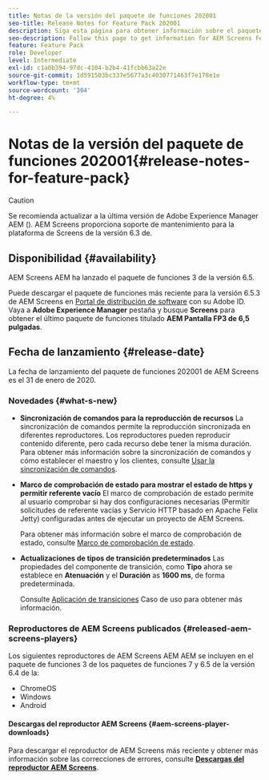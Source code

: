 ```yaml
---
title: Notas de la versión del paquete de funciones 202001
seo-title: Release Notes for Feature Pack 202001
description: Siga esta página para obtener información sobre el paquete de funciones de AEM Screens 202001 lanzado el 31 de enero de 2020.
seo-description: Follow this page to get information for AEM Screens Feature Pack 202001 released on January 31, 2020.
feature: Feature Pack
role: Developer
level: Intermediate
exl-id: c1a0b394-97dc-4104-b2b4-41fcbb63a22e
source-git-commit: 1d591503bc337e5677a3c4030771463f7e178e1e
workflow-type: tm+mt
source-wordcount: '304'
ht-degree: 4%

---
```


# Notas de la versión del paquete de funciones 202001{#release-notes-for-feature-pack}

>[!CAUTION]
>
>Se recomienda actualizar a la última versión de Adobe Experience Manager AEM (). AEM Screens proporciona soporte de mantenimiento para la plataforma de Screens de la versión 6.3 de.

## Disponibilidad {#availability}

AEM Screens AEM ha lanzado el paquete de funciones 3 de la versión 6.5.

Puede descargar el paquete de funciones más reciente para la versión 6.5.3 de AEM Screens en [Portal de distribución de software](https://experience.adobe.com/#/downloads/content/software-distribution/es/aem.html) con su Adobe ID. Vaya a **Adobe Experience Manager** pestaña y busque **Screens** para obtener el último paquete de funciones titulado **AEM Pantalla FP3 de 6,5 pulgadas**.

## Fecha de lanzamiento {#release-date}

La fecha de lanzamiento del paquete de funciones 202001 de AEM Screens es el 31 de enero de 2020.

### Novedades {#what-s-new}

* **Sincronización de comandos para la reproducción de recursos**
La sincronización de comandos permite la reproducción sincronizada en diferentes reproductores. Los reproductores pueden reproducir contenido diferente, pero cada recurso debe tener la misma duración.
Para obtener más información sobre la sincronización de comandos y cómo establecer el maestro y los clientes, consulte [Usar la sincronización de comandos](using-command-sync.md).

* **Marco de comprobación de estado para mostrar el estado de https y permitir referente vacío**
El marco de comprobación de estado permite al usuario comprobar si hay dos configuraciones necesarias (Permitir solicitudes de referente vacías y Servicio HTTP basado en Apache Felix Jetty) configuradas antes de ejecutar un proyecto de AEM Screens.

   Para obtener más información sobre el marco de comprobación de estado, consulte [Marco de comprobación de estado](/help/user-guide/configuring-screens-introduction.md#health-check-framework).

* **Actualizaciones de tipos de transición predeterminados**
Las propiedades del componente de transición, como 
**Tipo** ahora se establece en **Atenuación** y el **Duración** as **1600 ms**, de forma predeterminada.

   Consulte [Aplicación de transiciones](/help/user-guide/applying-transitions.md) Caso de uso para obtener más información.


### Reproductores de AEM Screens publicados {#released-aem-screens-players}

Los siguientes reproductores de AEM Screens AEM AEM se incluyen en el paquete de funciones 3 de los paquetes de funciones 7 y 6.5 de la versión 6.4 de la:

* ChromeOS
* Windows
* Android

#### Descargas del reproductor AEM Screens  {#aem-screens-player-downloads}

Para descargar el reproductor de AEM Screens más reciente y obtener más información sobre las correcciones de errores, consulte [**Descargas del reproductor AEM Screens**](https://download.macromedia.com/screens/).
